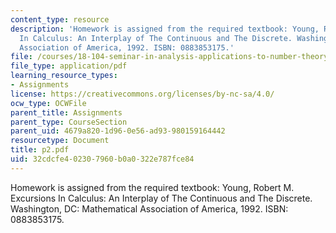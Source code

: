 ```yaml
---
content_type: resource
description: 'Homework is assigned from the required textbook: Young, Robert M. Excursions
  In Calculus: An Interplay of The Continuous and The Discrete. Washington, DC: Mathematical
  Association of America, 1992. ISBN: 0883853175.'
file: /courses/18-104-seminar-in-analysis-applications-to-number-theory-fall-2006/32cdcfe402307960b0a0322e787fce84_p2.pdf
file_type: application/pdf
learning_resource_types:
- Assignments
license: https://creativecommons.org/licenses/by-nc-sa/4.0/
ocw_type: OCWFile
parent_title: Assignments
parent_type: CourseSection
parent_uid: 4679a820-1d96-0e56-ad93-980159164442
resourcetype: Document
title: p2.pdf
uid: 32cdcfe4-0230-7960-b0a0-322e787fce84
---
```

Homework is assigned from the required textbook: Young, Robert M. Excursions In Calculus: An Interplay of The Continuous and The Discrete. Washington, DC: Mathematical Association of America, 1992. ISBN: 0883853175.